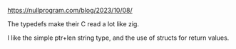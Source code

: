 https://nullprogram.com/blog/2023/10/08/

The typedefs make their C read a lot like zig.

I like the simple ptr+len string type, and the use of structs for return values.